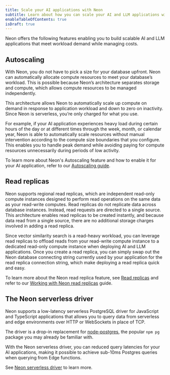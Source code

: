 ```yaml
---
title: Scale your AI applications with Neon
subtitle: Learn about how you can scale your AI and LLM applications with Neon
enableTableOfContents: true
isDraft: true
---
```


Neon offers the following features enabling you to build scalable AI and LLM applications that meet workload demand while managing costs.

## Autoscaling

With Neon, you do not have to pick a size for your database upfront. Neon can automatically allocate compute resources to meet your database’s workload. This is possible because Neon’s architecture separates storage and compute, which allows compute resources to be managed independently.

This architecture allows Neon to automatically scale up compute on demand in response to application workload and down to zero on inactivity. Since Neon is serverless, you’re only charged for what you use.

For example, if your AI application experiences heavy load during certain hours of the day or at different times through the week, month, or calendar year, Neon is able to automatically scale resources without manual intervention according to the compute size boundaries that you configure. This enables you to handle peak demand while avoiding paying for compute resources unnecessarily during periods of low activity.

To learn more about Neon's Autoscaling feature and how to enable it for your AI application, refer to our [Autoscaling guide](/docs/introduction/autoscaling).

## Read replicas

Neon supports regional read replicas, which are independent read-only compute instances designed to perform read operations on the same data as your read-write computes. Read replicas do not replicate data across database instances. Instead, read requests are directed to a single source. This architecture enables read replicas to be created instantly, and because data read from a single source, there are no additional storage charges involved in adding a read replica.

Since vector similarity search is a read-heavy workload, you can leverage read replicas to offload reads from your read-write compute instance to a dedicated read-only compute instance when deploying AI and LLM applications. Once you create a read replica, you can simply swap out the Neon database connecting string currently used by your application for the read replica connection string, which make deploying a read replica quick and easy.

To learn more about the Neon read replica feature, see [Read replicas](/docs/introduction/read-replicas) and refer to our [Working with Neon read replicas](/docs/guides/read-replica-guide) guide.

## The Neon serverless driver

Neon supports a low-latency serverless PostgreSQL driver for JavaScript and TypeScript applications that allows you to query data from serverless and edge environments over HTTP or WebSockets in place of TCP.

The driver is a drop-in replacement for [node-postgres](https://node-postgres.com/), the popular `npm pg` package you may already be familiar with.

With the Neon serverless driver, you can reduced query latencies for your AI applications, making it possible to achieve sub-10ms Postgres queries when querying from Edge functions.

See [Neon serverless driver](/docs/serverless/serverless-driver) to learn more.
